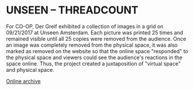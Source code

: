 # UNSEEN – THREADCOUNT

For CO-OP, Der Greif exhibited a collection of images in a grid on 09/21/2017 at Unseen Amsterdam. Each picture was printed 25 times and remained visible until all 25 copies were removed from the audience. Once an image was completely removed from the physical space, it was also marked as removed on the website so that the online space "responded" to the physical space and viewers could see the audience's reactions in the space online. Thus, the project created a juxtaposition of "virtual space" and physical space.

[Online archive](http://threadcount.dergreif-online.de)
